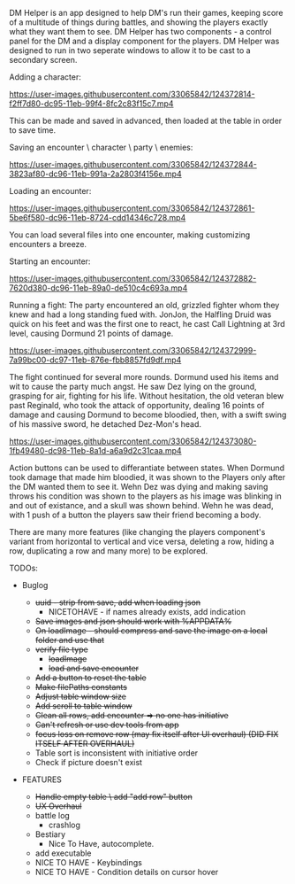 DM Helper is an app designed to help DM's run their games, keeping score of a multitude of things during battles, and showing the players exactly what they want them to see.
DM Helper has two components - a control panel for the DM and a display component for the players.
DM Helper was designed to run in two seperate windows to allow it to be cast to a secondary screen.

Adding a character:

https://user-images.githubusercontent.com/33065842/124372814-f2ff7d80-dc95-11eb-99f4-8fc2c83f15c7.mp4


This can be made and saved in advanced, then loaded at the table in order to save time.

Saving an encounter \ character \ party \ enemies:

https://user-images.githubusercontent.com/33065842/124372844-3823af80-dc96-11eb-991a-2a2803f4156e.mp4


Loading an encounter:

https://user-images.githubusercontent.com/33065842/124372861-5be6f580-dc96-11eb-8724-cdd14346c728.mp4


You can load several files into one encounter, making customizing encounters a breeze.

Starting an encounter:

https://user-images.githubusercontent.com/33065842/124372882-7620d380-dc96-11eb-89a0-de510c4c693a.mp4


Running a fight:
The party encountered an old, grizzled fighter whom they knew and had a long standing fued with.
JonJon, the Halfling Druid was quick on his feet and was the first one to react, he cast Call Lightning at 3rd level, causing Dormund 21 points of damage.

https://user-images.githubusercontent.com/33065842/124372999-7a99bc00-dc97-11eb-876e-fbb8857fd9df.mp4


The fight continued for several more rounds.
Dormund used his items and wit to cause the party much angst.
He saw Dez lying on the ground, grasping for air, fighting for his life.
Without hesitation, the old veteran blew past Reginald, who took the attack of opportunity, dealing 16 points of damage and causing Dormund to become bloodied, then, with a swift swing of his massive sword, he detached Dez-Mon's head.

https://user-images.githubusercontent.com/33065842/124373080-1fb49480-dc98-11eb-8a1d-a6a9d2c31caa.mp4


Action buttons can be used to differantiate between states.
When Dormund took damage that made him bloodied, it was shown to the Players only after the DM wanted them to see it.
Wehn Dez was dying and making saving throws his condition was shown to the players as his image was blinking in and out of existance, and a skull was shown behind. Wehn he was dead, with 1 push of a button the players saw their friend becoming a body.

There are many more features (like changing the players component's variant from horizontal to vertical and vice versa, deleting a row, hiding a row, duplicating a row and many more) to be explored.


TODOs:

* Buglog
    * ~~uuid - strip from save, add when loading json~~
        * NICETOHAVE - if names already exists, add indication
    * ~~Save images and json should work with %APPDATA%~~
    * ~~On loadImage - should compress and save the image on a local folder and use that~~
    * ~~verify file type~~
        * ~~loadImage~~
        * ~~load and save encounter~~
    * ~~Add a button to reset the table~~
    * ~~Make filePaths constants~~
    * ~~Adjust table window size~~
    * ~~Add scroll to table window~~
    * ~~Clean all rows, add encounter => no one has initiative~~
    * ~~Can't refresh or use dev tools from app~~
    * ~~focus loss on remove row (may fix itself after UI overhaul) (DID FIX ITSELF AFTER OVERHAUL)~~
    * Table sort is inconsistent with initiative order
    * Check if picture doesn't exist

* FEATURES
    * ~~Handle empty table \ add "add row" button~~
    * ~~UX Overhaul~~
    * battle log
        * crashlog
    * Bestiary
        * Nice To Have, autocomplete.
    * add executable
    * NICE TO HAVE - Keybindings
    * NICE TO HAVE - Condition details on cursor hover
